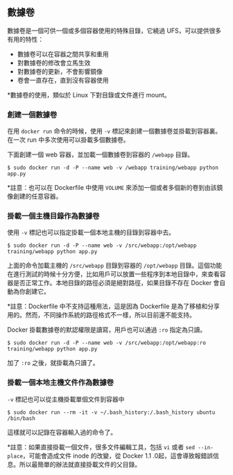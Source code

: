 ## 數據卷
數據卷是一個可供一個或多個容器使用的特殊目錄，它繞過 UFS，可以提供很多有用的特性：
* 數據卷可以在容器之間共享和重用
* 對數據卷的修改會立馬生效
* 對數據卷的更新，不會影響鏡像
* 卷會一直存在，直到沒有容器使用

*數據卷的使用，類似於 Linux 下對目錄或文件進行 mount。


### 創建一個數據卷
在用 `docker run` 命令的時候，使用 `-v` 標記來創建一個數據卷並掛載到容器裏。在一次 run 中多次使用可以掛載多個數據卷。

下面創建一個 web 容器，並加載一個數據卷到容器的 `/webapp` 目錄。
```
$ sudo docker run -d -P --name web -v /webapp training/webapp python app.py
```
*註意：也可以在 Dockerfile 中使用 `VOLUME` 來添加一個或者多個新的卷到由該鏡像創建的任意容器。

### 掛載一個主機目錄作為數據卷
使用 `-v` 標記也可以指定掛載一個本地主機的目錄到容器中去。
```
$ sudo docker run -d -P --name web -v /src/webapp:/opt/webapp training/webapp python app.py
```
上面的命令加載主機的 `/src/webapp` 目錄到容器的 `/opt/webapp`
目錄。這個功能在進行測試的時候十分方便，比如用戶可以放置一些程序到本地目錄中，來查看容器是否正常工作。本地目錄的路徑必須是絕對路徑，如果目錄不存在 Docker 會自動為你創建它。

*註意：Dockerfile 中不支持這種用法，這是因為 Dockerfile 是為了移植和分享用的。然而，不同操作系統的路徑格式不一樣，所以目前還不能支持。

Docker 掛載數據卷的默認權限是讀寫，用戶也可以通過 `:ro` 指定為只讀。
```
$ sudo docker run -d -P --name web -v /src/webapp:/opt/webapp:ro
training/webapp python app.py
```
加了 `:ro` 之後，就掛載為只讀了。

### 掛載一個本地主機文件作為數據卷
`-v` 標記也可以從主機掛載單個文件到容器中
```
$ sudo docker run --rm -it -v ~/.bash_history:/.bash_history ubuntu /bin/bash
```
這樣就可以記錄在容器輸入過的命令了。

*註意：如果直接掛載一個文件，很多文件編輯工具，包括 `vi` 或者 `sed --in-place`，可能會造成文件 inode 的改變，從 Docker 1.1
.0起，這會導致報錯誤信息。所以最簡單的辦法就直接掛載文件的父目錄。
